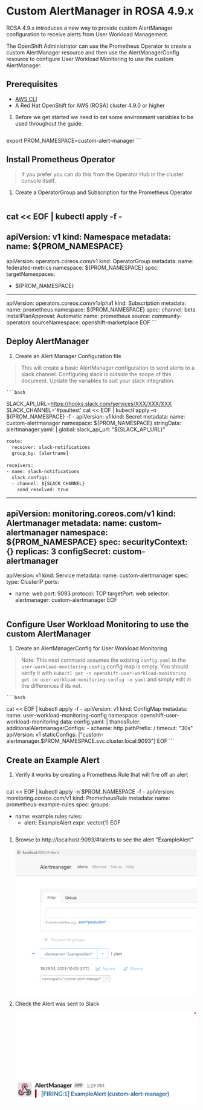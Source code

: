 # Custom AlertManager in ROSA 4.9.x

ROSA 4.9.x introduces a new way to provide custom AlertManager configuration to receive alerts from User Workload Management.

The OpenShift Administrator can use the Prometheus Operator to create a custom AlertManager resource and then use the AlertManagerConfig resource to configure User Workload Monitoring to use the custom AlertManager.

## Prerequisites

* [AWS CLI](https://docs.aws.amazon.com/cli/latest/userguide/cli-chap-install.html)
* A Red Hat OpenShift for AWS (ROSA) cluster 4.9.0 or higher

1. Before we get started we need to set some environment variables to be used throughout the guide.

    ```bash
export PROM_NAMESPACE=custom-alert-manager
    ```

## Install Prometheus Operator

> If you prefer you can do this from the Operator Hub in the cluster console itself.

1. Create a OperatorGroup and Subscription for the Prometheus Operator

    ```bash
cat << EOF | kubectl apply -f -
---
apiVersion: v1
kind: Namespace
metadata:
  name: ${PROM_NAMESPACE}
---
apiVersion: operators.coreos.com/v1
kind: OperatorGroup
metadata:
  name: federated-metrics
  namespace: ${PROM_NAMESPACE}
spec:
  targetNamespaces:
  - ${PROM_NAMESPACE}
---
apiVersion: operators.coreos.com/v1alpha1
kind: Subscription
metadata:
  name: prometheus
  namespace: ${PROM_NAMESPACE}
spec:
  channel: beta
  installPlanApproval: Automatic
  name: prometheus
  source: community-operators
  sourceNamespace: openshift-marketplace
EOF
    ```

## Deploy AlertManager

1. Create an Alert Manager Configuration file

> This will create a basic AlertManager configuration to send alerts to a slack channel. Configuring slack is outside the scope of this document. Update the variables to suit your slack integration.

    ```bash
SLACK_API_URL=https://hooks.slack.com/services/XXX/XXX/XXX
SLACK_CHANNEL='#paultest'
cat << EOF | kubectl apply -n ${PROM_NAMESPACE} -f -
apiVersion: v1
kind: Secret
metadata:
  name: custom-alertmanager
  namespace: ${PROM_NAMESPACE}
stringData:
  alertmanager.yaml: |
    global:
      slack_api_url: "${SLACK_API_URL}"

    route:
      receiver: slack-notifications
      group_by: [alertname]

    receivers:
    - name: slack-notifications
      slack_configs:
      - channel: ${SLACK_CHANNEL}
        send_resolved: true
---
apiVersion: monitoring.coreos.com/v1
kind: Alertmanager
metadata:
  name: custom-alertmanager
  namespace: ${PROM_NAMESPACE}
spec:
  securityContext: {}
  replicas: 3
  configSecret: custom-alertmanager
---
apiVersion: v1
kind: Service
metadata:
  name: custom-alertmanager
spec:
  type: ClusterIP
  ports:
  - name: web
    port: 9093
    protocol: TCP
    targetPort: web
  selector:
    alertmanager: custom-alertmanager
EOF
    ```

## Configure User Workload Monitoring to use the custom AlertManager

1. Create an AlertManagerConfig for User Workload Monitoring

> Note: This next command assumes the existing `config.yaml` in the `user-workload-monitoring-config` config map is empty. You should verify it with `kubectl get -n openshift-user-workload-monitoring get cm user-workload-monitoring-config -o yaml` and simply edit in the differences if its not.

    ```bash
cat << EOF | kubectl apply -f -
apiVersion: v1
kind: ConfigMap
metadata:
  name: user-workload-monitoring-config
  namespace: openshift-user-workload-monitoring
data:
  config.yaml: |
    thanosRuler:
      additionalAlertmanagerConfigs:
      - scheme: http
        pathPrefix: /
        timeout: "30s"
        apiVersion: v1
        staticConfigs: ["custom-alertmanager.$PROM_NAMESPACE.svc.cluster.local:9093"]
EOF
    ```

## Create an Example Alert

1. Verify it works by creating a Prometheus Rule that will fire off an alert

    ```bash
cat << EOF | kubectl apply -n $PROM_NAMESPACE -f -
apiVersion: monitoring.coreos.com/v1
kind: PrometheusRule
metadata:
  name: prometheus-example-rules
spec:
  groups:
  - name: example.rules
    rules:
    - alert: ExampleAlert
      expr: vector(1)
EOF
    ```

1. Browse to http://localhost:9093/#/alerts to see the alert "ExampleAlert"

    ![Screenshot of Alert Manager](./alert-manager.png)

1. Check the Alert was sent to Slack

    ![Screenshot of Alert in Slack](./slack.png)